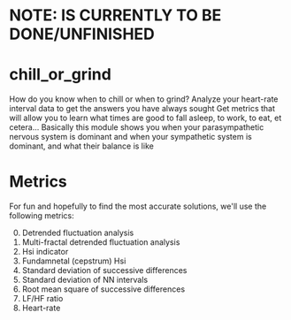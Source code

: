 # NOTE: IS CURRENTLY TO BE DONE/UNFINISHED

# chill_or_grind

How do you know when to chill or when to grind?
Analyze your heart-rate interval data to get the answers you have always sought
Get metrics that will allow you to learn what times are good to fall asleep, to work, to eat, et cetera...
Basically this module shows you when your parasympathetic nervous system is dominant and when your sympathetic system is dominant, and what their balance is like

# Metrics
For fun and hopefully to find the most accurate solutions, we'll use the following metrics:

0) Detrended fluctuation analysis
1) Multi-fractal detrended fluctuation analysis
2) Hsi indicator
3) Fundamnetal (cepstrum) Hsi
4) Standard deviation of successive differences
5) Standard deviation of NN intervals
6) Root mean square of successive differences
7) LF/HF ratio
8) Heart-rate